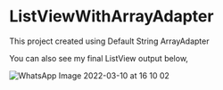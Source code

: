 # ListViewWithArrayAdapter
This project created using Default String ArrayAdapter

You can also see my final ListView output below,

![WhatsApp Image 2022-03-10 at 16 10 02](https://user-images.githubusercontent.com/55725137/157819860-fac05a2a-1801-43c3-9c1d-ee1449861c0d.jpeg)
